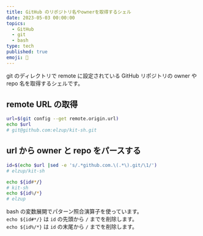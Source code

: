 ```yaml
---
title: GitHub のリポジトリ名やownerを取得するシェル
date: 2023-05-03 00:00:00
topics:
  - GitHub
  - git
  - bash
type: tech
published: true
emoji: 🐚
---
```


git のディレクトリで remote に設定されている GitHub リポジトリの owner や repo 名を取得するシェルです。

## remote URL の取得

```sh
url=$(git config --get remote.origin.url)
echo $url
# git@github.com:elzup/kit-sh.git
```

## url から owner と repo をパースする

```sh
id=$(echo $url |sed -e 's/.*github.com.\(.*\).git/\1/')
# elzup/kit-sh

echo ${id#*/}
# kit-sh
echo ${id%/*}
# elzup
```

bash の変数展開でパターン照合演算子を使っています。  
`echo ${id#*/}` は `id` の先頭から `/` までを削除します。  
`echo ${id%/*}` は `id` の末尾から `/` までを削除します。

